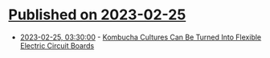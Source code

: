 # [Published on 2023-02-25](index.md)

* [2023-02-25, 03:30:00](https://science.slashdot.org/story/23/02/24/227226/kombucha-cultures-can-be-turned-into-flexible-electric-circuit-boards?utm_source=rss1.0mainlinkanon&utm_medium=feed) - [Kombucha Cultures Can Be Turned Into Flexible Electric Circuit Boards](https://science.slashdot.org/story/23/02/24/227226/kombucha-cultures-can-be-turned-into-flexible-electric-circuit-boards?utm_source=rss1.0mainlinkanon&utm_medium=feed)
